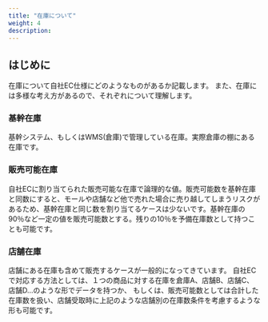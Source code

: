 ```yaml
---
title: "在庫について"
weight: 4
description: 
---
```


## はじめに

在庫について自社EC仕様にどのようなものがあるか記載します。
また、在庫には多様な考え方があるので、それぞれについて理解します。

### 基幹在庫

基幹システム、もしくはWMS(倉庫)で管理している在庫。実際倉庫の棚にある在庫です。

### 販売可能在庫

自社ECに割り当てられた販売可能な在庫で論理的な値。販売可能数を基幹在庫と同数にすると、モールや店舗など他で売れた場合に売り越してしまうリスクがあるため、基幹在庫と同じ数を割り当てるケースは少ないです。基幹在庫の90％など一定の値を販売可能数とする。残りの10％を予備在庫数として持つことも可能です。

### 店舗在庫

店舗にある在庫も含めて販売するケースが一般的になってきています。
自社ECで対応する方法としては、１つの商品に対する在庫を倉庫A、店舗B、店舗C、店舗D…のような形でデータを持つか、
もしくは、販売可能数としては合計した在庫数を扱い、店舗受取時に上記のような店舗別の在庫数条件を考慮するような形も可能です。
